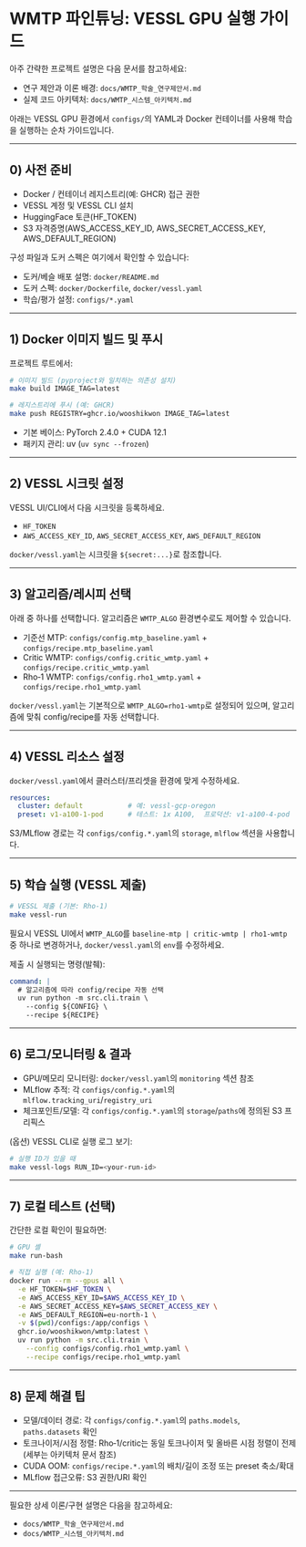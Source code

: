 # WMTP 파인튜닝: VESSL GPU 실행 가이드

아주 간략한 프로젝트 설명은 다음 문서를 참고하세요:
- 연구 제안과 이론 배경: `docs/WMTP_학술_연구제안서.md`
- 실제 코드 아키텍처: `docs/WMTP_시스템_아키텍처.md`

아래는 VESSL GPU 환경에서 `configs/`의 YAML과 Docker 컨테이너를 사용해 학습을 실행하는 순차 가이드입니다.

---

## 0) 사전 준비

- Docker / 컨테이너 레지스트리(예: GHCR) 접근 권한
- VESSL 계정 및 VESSL CLI 설치
- HuggingFace 토큰(HF_TOKEN)
- S3 자격증명(AWS_ACCESS_KEY_ID, AWS_SECRET_ACCESS_KEY, AWS_DEFAULT_REGION)

구성 파일과 도커 스펙은 여기에서 확인할 수 있습니다:
- 도커/베슬 배포 설명: `docker/README.md`
- 도커 스펙: `docker/Dockerfile`, `docker/vessl.yaml`
- 학습/평가 설정: `configs/*.yaml`

---

## 1) Docker 이미지 빌드 및 푸시

프로젝트 루트에서:

```bash
# 이미지 빌드 (pyproject와 일치하는 의존성 설치)
make build IMAGE_TAG=latest

# 레지스트리에 푸시 (예: GHCR)
make push REGISTRY=ghcr.io/wooshikwon IMAGE_TAG=latest
```

- 기본 베이스: PyTorch 2.4.0 + CUDA 12.1
- 패키지 관리: uv (`uv sync --frozen`)

---

## 2) VESSL 시크릿 설정

VESSL UI/CLI에서 다음 시크릿을 등록하세요.
- `HF_TOKEN`
- `AWS_ACCESS_KEY_ID`, `AWS_SECRET_ACCESS_KEY`, `AWS_DEFAULT_REGION`

`docker/vessl.yaml`는 시크릿을 `${secret:...}`로 참조합니다.

---

## 3) 알고리즘/레시피 선택

아래 중 하나를 선택합니다. 알고리즘은 `WMTP_ALGO` 환경변수로도 제어할 수 있습니다.
- 기준선 MTP: `configs/config.mtp_baseline.yaml` + `configs/recipe.mtp_baseline.yaml`
- Critic WMTP: `configs/config.critic_wmtp.yaml` + `configs/recipe.critic_wmtp.yaml`
- Rho‑1 WMTP: `configs/config.rho1_wmtp.yaml` + `configs/recipe.rho1_wmtp.yaml`

`docker/vessl.yaml`는 기본적으로 `WMTP_ALGO=rho1-wmtp`로 설정되어 있으며, 알고리즘에 맞춰 config/recipe를 자동 선택합니다.

---

## 4) VESSL 리소스 설정

`docker/vessl.yaml`에서 클러스터/프리셋을 환경에 맞게 수정하세요.

```yaml
resources:
  cluster: default           # 예: vessl-gcp-oregon
  preset: v1-a100-1-pod      # 테스트: 1x A100,  프로덕션: v1-a100-4-pod
```

S3/MLflow 경로는 각 `configs/config.*.yaml`의 `storage`, `mlflow` 섹션을 사용합니다.

---

## 5) 학습 실행 (VESSL 제출)

```bash
# VESSL 제출 (기본: Rho‑1)
make vessl-run
```

필요시 VESSL UI에서 `WMTP_ALGO`를 `baseline-mtp | critic-wmtp | rho1-wmtp` 중 하나로 변경하거나, `docker/vessl.yaml`의 `env`를 수정하세요.

제출 시 실행되는 명령(발췌):

```yaml
command: |
  # 알고리즘에 따라 config/recipe 자동 선택
  uv run python -m src.cli.train \
    --config ${CONFIG} \
    --recipe ${RECIPE}
```

---

## 6) 로그/모니터링 & 결과

- GPU/메모리 모니터링: `docker/vessl.yaml`의 `monitoring` 섹션 참조
- MLflow 추적: 각 `configs/config.*.yaml`의 `mlflow.tracking_uri`/`registry_uri`
- 체크포인트/모델: 각 `configs/config.*.yaml`의 `storage`/`paths`에 정의된 S3 프리픽스

(옵션) VESSL CLI로 실행 로그 보기:

```bash
# 실행 ID가 있을 때
make vessl-logs RUN_ID=<your-run-id>
```

---

## 7) 로컬 테스트 (선택)

간단한 로컬 확인이 필요하면:

```bash
# GPU 셸
make run-bash

# 직접 실행 (예: Rho‑1)
docker run --rm --gpus all \
  -e HF_TOKEN=$HF_TOKEN \
  -e AWS_ACCESS_KEY_ID=$AWS_ACCESS_KEY_ID \
  -e AWS_SECRET_ACCESS_KEY=$AWS_SECRET_ACCESS_KEY \
  -e AWS_DEFAULT_REGION=eu-north-1 \
  -v $(pwd)/configs:/app/configs \
  ghcr.io/wooshikwon/wmtp:latest \
  uv run python -m src.cli.train \
    --config configs/config.rho1_wmtp.yaml \
    --recipe configs/recipe.rho1_wmtp.yaml
```

---

## 8) 문제 해결 팁

- 모델/데이터 경로: 각 `configs/config.*.yaml`의 `paths.models`, `paths.datasets` 확인
- 토크나이저/시점 정렬: Rho‑1/critic는 동일 토크나이저 및 올바른 시점 정렬이 전제(세부는 아키텍처 문서 참조)
- CUDA OOM: `configs/recipe.*.yaml`의 배치/길이 조정 또는 preset 축소/확대
- MLflow 접근오류: S3 권한/URI 확인

---

필요한 상세 이론/구현 설명은 다음을 참고하세요:
- `docs/WMTP_학술_연구제안서.md`
- `docs/WMTP_시스템_아키텍처.md`
